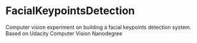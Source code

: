# FacialKeypointsDetection
Computer vision experiment on building a facial keypoints detection system. Based on Udacity Computer Vision Nanodegree
